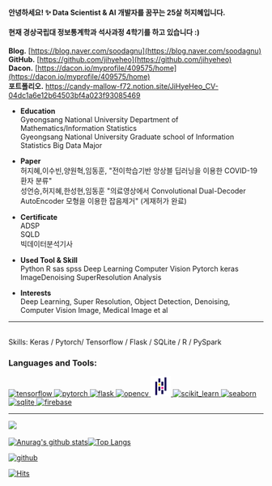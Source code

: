 #### 안녕하세요! ✨ Data Scientist & AI 개발자를 꿈꾸는 25살 허지혜입니다.
#### 현재 경상국립대 정보통계학과 석사과정 4학기를 하고 있습니다 :)
**Blog.** [https://blog.naver.com/soodagnu](https://blog.naver.com/soodagnu)<br>
**GitHub.** [https://github.com/jihyeheo](https://github.com/jihyeheo)<br>
**Dacon.** [https://dacon.io/myprofile/409575/home](https://dacon.io/myprofile/409575/home)<br>
**포트폴리오.** https://candy-mallow-f72.notion.site/JiHyeHeo_CV-04dc1a6e12b64503bf4a023f93085469

- **Education** <br>
Gyeongsang National University Department of Mathematics/Information Statistics<br>
Gyeongsang National University Graduate school of Information Statistics Big Data Major

- **Paper** <br>
허지혜,이수빈,양원혁,임동훈, "전이학습기반 앙상블 딥러닝을 이용한 COVID-19 환자 분류" <br>
성언승,허지혜,한성현,임동훈 "의료영상에서 Convolutional Dual-Decoder AutoEncoder 모형을 이용한 잡음제거" (게재허가 완료)

- **Certificate**<br>
ADSP<br>
SQLD<br>
빅데이터분석기사<br>

- **Used Tool & Skill**<br>
Python R sas spss Deep Learning Computer Vision Pytorch keras ImageDenoising SuperResolution Analysis

- **Interests**<br>
Deep Learning, Super Resolution, Object Detection, Denoising, Computer Vision
Image, Medical Image et al 

<hr>
<br>
Skills: Keras / Pytorch/ Tensorflow / Flask / SQLite / R / PySpark
<h3 align="left">Languages and Tools:</h3>
<p align="left"> </a> <a href="https://www.tensorflow.org" target="_blank" rel="noreferrer"> <img src="https://www.vectorlogo.zone/logos/tensorflow/tensorflow-icon.svg" alt="tensorflow" width="40" height="40"/> </a><a href="https://pytorch.org/" target="_blank" rel="noreferrer"> <img src="https://www.vectorlogo.zone/logos/pytorch/pytorch-icon.svg" alt="pytorch" width="40" height="40"/> <a href="https://flask.palletsprojects.com/" target="_blank" rel="noreferrer"> <img src="https://www.vectorlogo.zone/logos/pocoo_flask/pocoo_flask-icon.svg" alt="flask" width="40" height="40"/> </a> <a href="https://opencv.org/" target="_blank" rel="noreferrer"> <img src="https://www.vectorlogo.zone/logos/opencv/opencv-icon.svg" alt="opencv" width="40" height="40"/> </a> <a href="https://pandas.pydata.org/" target="_blank" rel="noreferrer"> <img src="https://raw.githubusercontent.com/devicons/devicon/2ae2a900d2f041da66e950e4d48052658d850630/icons/pandas/pandas-original.svg" alt="pandas" width="40" height="40"/> </a> </a> <a href="https://scikit-learn.org/" target="_blank" rel="noreferrer"> <img src="https://upload.wikimedia.org/wikipedia/commons/0/05/Scikit_learn_logo_small.svg" alt="scikit_learn" width="40" height="40"/> </a> <a href="https://seaborn.pydata.org/" target="_blank" rel="noreferrer"> <img src="https://seaborn.pydata.org/_images/logo-mark-lightbg.svg" alt="seaborn" width="40" height="40"/> </a> <a href="https://www.sqlite.org/" target="_blank" rel="noreferrer"> <img src="https://www.vectorlogo.zone/logos/sqlite/sqlite-icon.svg" alt="sqlite" width="40" height="40"/> </a>  <a href="https://firebase.google.com/" target="_blank" rel="noreferrer"> <img src="https://www.vectorlogo.zone/logos/firebase/firebase-icon.svg" alt="firebase" width="40" height="40"/> </p>
<hr>
<img src="http://mazandi.herokuapp.com/api?handle=hu6122&theme=warm"/>

![Anurag's github stats](https://github-readme-stats.vercel.app/api?username=jihyeheo&show_icons=true&theme=radical)[![Top Langs](https://github-readme-stats.vercel.app/api/top-langs/?username=jihyeheo&layout=compact&theme=dracula)](https://github.com/jihyeheo)

[<img src='https://cdn.jsdelivr.net/npm/simple-icons@3.0.1/icons/github.svg' alt='github' height='40'>](https://github.com/jihyeheo)  

[![Hits](https://hits.seeyoufarm.com/api/count/incr/badge.svg?url=https%3A%2F%2Fgithub.com%2Fjihyeheo&count_bg=%2379C83D&title_bg=%23555555&icon=&icon_color=%23E7E7E7&title=hits&edge_flat=false)](https://hits.seeyoufarm.com)


